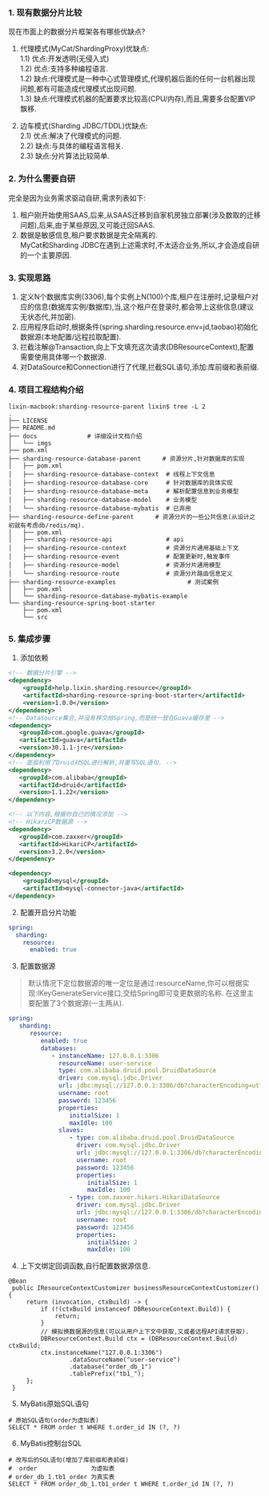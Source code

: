 ### 1. 现有数据分片比较
现在市面上的数据分片框架各有哪些优缺点?
1) 代理模式(MyCat/ShardingProxy)优缺点:        
   1.1) 优点:开发透明(无侵入式)   
   1.2) 优点:支持多种编程语言.       
   1.2) 缺点:代理模式是一种中心式管理模式,代理机器后面的任何一台机器出现问题,都有可能造成代理模式出现问题.       
   1.3) 缺点:代理模式机器的配置要求比较高(CPU/内存),而且,需要多台配置VIP飘移.

2) 边车模式(Sharding JDBC/TDDL)优缺点:         
   2.1) 优点:解决了代理模式的问题.     
   2.2) 缺点:与具体的编程语言相关.  
   2.3) 缺点:分片算法比较简单.

### 2. 为什么需要自研
完全是因为业务需求驱动自研,需求列表如下:
1) 租户刚开始使用SAAS,后来,从SAAS迁移到自家机房独立部署(涉及数取的迁移问题),后来,由于某些原因,又可能迁回SAAS.        
2) 数据是敏感信息,租户要求数据是完全隔离的.   
MyCat和Sharding JDBC在遇到上述需求时,不太适合业务,所以,才会造成自研的一个主要原因.    

### 3. 实现思路
1) 定义N个数据库实例(3306),每个实例上N(100)个库,租户在注册时,记录租户对应的信息(数据库实例/数据库),当,这个租户在登录时,都会带上这些信息(建议无状态代,并加密).
2) 应用程序启动时,根据条件(spring.sharding.resource.env=jd,taobao)初始化数据源(本地配置/远程拉取配置).    
3) 拦截注解@Transaction,向上下文填充这次请求(DBResourceContext),配置需要使用具体哪一个数据源.
4) 对DataSource和Connection进行了代理,拦截SQL语句,添加:库前缀和表前缀. 

### 4. 项目工程结构介绍

```shell
lixin-macbook:sharding-resource-parent lixin$ tree -L 2
.
├── LICENSE
├── README.md
├── docs              # 详细设计文档介绍
│   └── imgs
├── pom.xml
├── sharding-resource-database-parent      # 资源分片,针对数据库的实现
│   ├── pom.xml
│   ├── sharding-resource-database-context  # 线程上下文信息
│   ├── sharding-resource-database-core     # 针对数据库的具体实现
│   ├── sharding-resource-database-meta     # 解析配置信息到业务模型
│   ├── sharding-resource-database-model    # 业务模型
│   └── sharding-resource-database-mybatis  # 已弃用
├── sharding-resource-define-parent      # 资源分片的一些公共信息(从设计之初就有考虑db/redis/mq).
│   ├── pom.xml
│   ├── sharding-resource-api               # api
│   ├── sharding-resource-context           # 资源分片通用基础上下文
│   ├── sharding-resource-event             # 配置更新时,触发事件
│   ├── sharding-resource-model             # 资源分片通用模型
│   └── sharding-resource-route             # 资源分片路由信息定义
├── sharding-resource-examples                    # 测试案例
│   ├── pom.xml
│   └── sharding-resource-database-mybatis-example
└── sharding-resource-spring-boot-starter
    ├── pom.xml
    └── src
```

### 5. 集成步骤

1) 添加依赖

```xml
<!-- 数据分片引擎 -->
<dependency>
    <groupId>help.lixin.sharding.resource</groupId>
    <artifactId>sharding-resource-spring-boot-starter</artifactId>
    <version>1.0.0</version>
</dependency>
<!-- DataSource集合,并没有移交给Spring,而是统一放在Guava缓存里 -->
<dependency>
   <groupId>com.google.guava</groupId>
   <artifactId>guava</artifactId>
   <version>30.1.1-jre</version>
</dependency>
<!-- 底层利用了Druid对SQL进行解析,并重写SQL语句. --> 
<dependency>
   <groupId>com.alibaba</groupId>
   <artifactId>druid</artifactId>
   <version>1.1.22</version>
</dependency>

<!-- 以下内容,根据你自己的情况添加 -->
<!-- HikariCP数据源 -->
<dependency>
   <groupId>com.zaxxer</groupId>
   <artifactId>HikariCP</artifactId>
   <version>3.2.0</version>
</dependency>

<dependency>
    <groupId>mysql</groupId>
    <artifactId>mysql-connector-java</artifactId>
</dependency>
```

2) 配置开启分片功能

```yaml
spring:
  sharding:
    resource:
      enabled: true
```

3) 配置数据源

> 默认情况下定位数据源的唯一定位是通过:resourceName,你可以根据实现:IKeyGenerateService接口,交给Spring即可变更数据的名称.
> 在这里主要配置了3个数据源(一主两从). 

```yaml
spring:
   sharding:
      resource:
         enabled: true
         databases:
            - instanceName: 127.0.0.1:3306
              resourceName: user-service
              type: com.alibaba.druid.pool.DruidDataSource
              driver: com.mysql.jdbc.Driver
              url: jdbc:mysql://127.0.0.1:3306/db?characterEncoding=utf-8&useSSL=false
              username: root
              password: 123456
              properties:
                 initialSize: 1
                 maxIdle: 100
              slaves:
                 - type: com.alibaba.druid.pool.DruidDataSource
                   driver: com.mysql.jdbc.Driver
                   url: jdbc:mysql://127.0.0.1:3306/db?characterEncoding=utf-8&useSSL=false
                   username: root
                   password: 123456
                   properties:
                      initialSize: 1
                      maxIdle: 100
                 - type: com.zaxxer.hikari.HikariDataSource
                   driver: com.mysql.jdbc.Driver
                   url: jdbc:mysql://127.0.0.1:3306/db?characterEncoding=utf-8&useSSL=false
                   username: root
                   password: 123456
                   properties:
                      initialSize: 2
                      maxIdle: 100

```
4) 上下文绑定回调函数,自行配置数据源信息.
```
@Bean
 public IResourceContextCustomizer businessResourceContextCustomizer() {
     return (invocation, ctxBuild) -> {
         if (!(ctxBuild instanceof DBResourceContext.Build)) {
             return;
         }
         // 模拟换数据源的信息(可以从用户上下文中获取,又或者远程API请求获取).
         DBResourceContext.Build ctx = (DBResourceContext.Build) ctxBuild;
         ctx.instanceName("127.0.0.1:3306")
                 .dataSourceName("user-service")
                 .database("order_db_1")
                 .tablePrefix("tb1_");
     };
 }
```

5) MyBatis原始SQL语句
```
# 原始SQL语句(order为虚拟表)
SELECT * FROM order t WHERE t.order_id IN (?, ?)
```

6) MyBatis控制台SQL
```
# 改写后的SQL语句(增加了库前缀和表前缀)
#  order               为虚拟表
# order_db_1.tb1_order 为真实表
SELECT * FROM order_db_1.tb1_order t WHERE t.order_id IN (?, ?)
```
